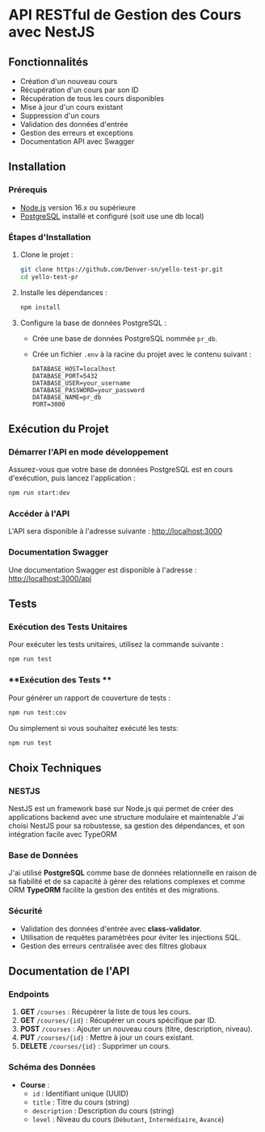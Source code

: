 # **API RESTful de Gestion des Cours avec NestJS**

## **Fonctionnalités**

- Création d'un nouveau cours
- Récupération d'un cours par son ID
- Récupération de tous les cours disponibles
- Mise à jour d'un cours existant
- Suppression d'un cours
- Validation des données d'entrée
- Gestion des erreurs et exceptions
- Documentation API avec Swagger

## **Installation**

### **Prérequis**

- [Node.js](https://nodejs.org/) version 16.x ou supérieure
- [PostgreSQL](https://www.postgresql.org/) installé et configuré (soit use une db local)

### **Étapes d'Installation**

1. Clone le projet :

   ```bash
   git clone https://github.com/Denver-sn/yello-test-pr.git
   cd yello-test-pr
   ```

2. Installe les dépendances :

   ```bash
   npm install
   ```

3. Configure la base de données PostgreSQL :

   - Crée une base de données PostgreSQL nommée `pr_db`.
   - Crée un fichier `.env` à la racine du projet avec le contenu suivant :

     ```env
     DATABASE_HOST=localhost
     DATABASE_PORT=5432
     DATABASE_USER=your_username
     DATABASE_PASSWORD=your_password
     DATABASE_NAME=pr_db
     PORT=3000
     ```

## **Exécution du Projet**

### **Démarrer l'API en mode développement**

Assurez-vous que votre base de données PostgreSQL est en cours d'exécution, puis lancez l'application :

```bash
npm run start:dev
```

### **Accéder à l'API**

L'API sera disponible à l'adresse suivante : [http://localhost:3000](http://localhost:3000)

### **Documentation Swagger**

Une documentation Swagger est disponible à l'adresse : [http://localhost:3000/api](http://localhost:3000/docs)

## **Tests**

### **Exécution des Tests Unitaires**

Pour exécuter les tests unitaires, utilisez la commande suivante :

```bash
npm run test
```

### **Exécution des Tests **

Pour générer un rapport de couverture de tests :

```bash
npm run test:cov
```

Ou simplement si vous souhaitez exécuté les tests:

```bash
npm run test
```

## **Choix Techniques**

### **NESTJS**

NestJS est un framework basé sur Node.js qui permet de créer des applications backend avec une structure modulaire et maintenable
J'ai choisi NestJS pour sa robustesse, sa gestion des dépendances, et son intégration facile avec TypeORM

### **Base de Données**

J'ai utilisé **PostgreSQL** comme base de données relationnelle en raison de sa fiabilité et de sa capacité à gérer des relations complexes et comme ORM **TypeORM** facilite la gestion des entités et des migrations.

### **Sécurité**

- Validation des données d'entrée avec **class-validator**.
- Utilisation de requêtes paramétrées pour éviter les injections SQL.
- Gestion des erreurs centralisée avec des filtres globaux

## **Documentation de l'API**

### **Endpoints**

1. **GET** `/courses` : Récupérer la liste de tous les cours.
2. **GET** `/courses/{id}` : Récupérer un cours spécifique par ID.
3. **POST** `/courses` : Ajouter un nouveau cours (titre, description, niveau).
4. **PUT** `/courses/{id}` : Mettre à jour un cours existant.
5. **DELETE** `/courses/{id}` : Supprimer un cours.

### **Schéma des Données**

- **Course** :
  - `id` : Identifiant unique (UUID)
  - `title` : Titre du cours (string)
  - `description` : Description du cours (string)
  - `level` : Niveau du cours (`Débutant`, `Intermédiaire`, `Avancé`)

